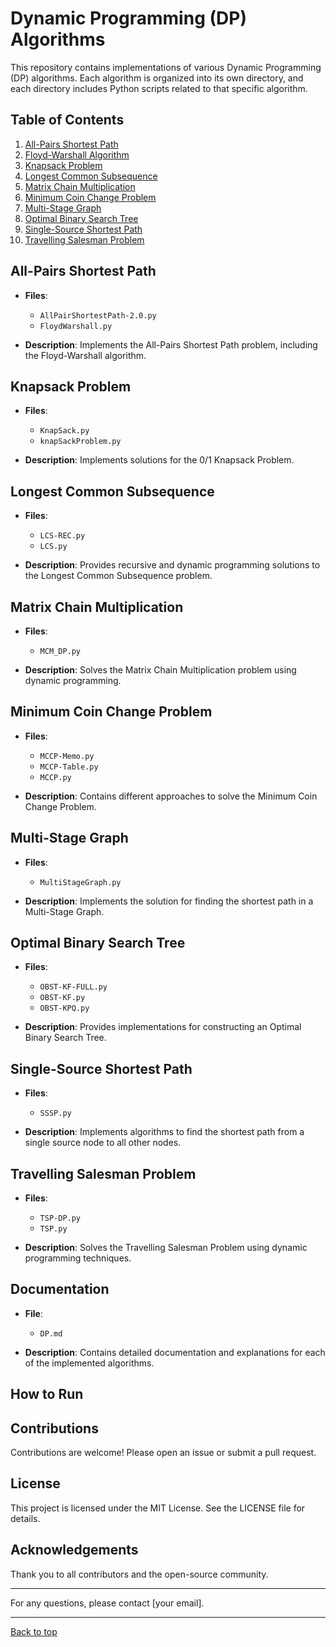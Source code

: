 # Dynamic Programming (DP) Algorithms

This repository contains implementations of various Dynamic Programming (DP) algorithms. 
Each algorithm is organized into its own directory, and each directory includes Python scripts related to that specific algorithm.

## Table of Contents 

1. [All-Pairs Shortest Path](#all-pairs-shortest-path)
2. [Floyd-Warshall Algorithm](#floyd-warshall-algorithm)
3. [Knapsack Problem](#knapsack-problem)
4. [Longest Common Subsequence](#longest-common-subsequence)
5. [Matrix Chain Multiplication](#matrix-chain-multiplication)
6. [Minimum Coin Change Problem](#minimum-coin-change-problem)
7. [Multi-Stage Graph](#multi-stage-graph)
8. [Optimal Binary Search Tree](#optimal-binary-search-tree)
9. [Single-Source Shortest Path](#single-source-shortest-path)
10. [Travelling Salesman Problem](#travelling-salesman-problem)

## All-Pairs Shortest Path

- **Files**:
  - `AllPairShortestPath-2.0.py`
  - `FloydWarshall.py`
  
- **Description**: Implements the All-Pairs Shortest Path problem, including the Floyd-Warshall algorithm.

## Knapsack Problem

- **Files**:
  - `KnapSack.py`
  - `knapSackProblem.py`
  
- **Description**: Implements solutions for the 0/1 Knapsack Problem.

## Longest Common Subsequence

- **Files**:
  - `LCS-REC.py`
  - `LCS.py`
  
- **Description**: Provides recursive and dynamic programming solutions to the Longest Common Subsequence problem.

## Matrix Chain Multiplication

- **Files**:
  - `MCM_DP.py`
  
- **Description**: Solves the Matrix Chain Multiplication problem using dynamic programming.

## Minimum Coin Change Problem

- **Files**:
  - `MCCP-Memo.py`
  - `MCCP-Table.py`
  - `MCCP.py`
  
- **Description**: Contains different approaches to solve the Minimum Coin Change Problem.

## Multi-Stage Graph

- **Files**:
  - `MultiStageGraph.py`
  
- **Description**: Implements the solution for finding the shortest path in a Multi-Stage Graph.

## Optimal Binary Search Tree

- **Files**:
  - `OBST-KF-FULL.py`
  - `OBST-KF.py`
  - `OBST-KPQ.py`
  
- **Description**: Provides implementations for constructing an Optimal Binary Search Tree.

## Single-Source Shortest Path

- **Files**:
  - `SSSP.py`
  
- **Description**: Implements algorithms to find the shortest path from a single source node to all other nodes.

## Travelling Salesman Problem

- **Files**:
  - `TSP-DP.py`
  - `TSP.py`
  
- **Description**: Solves the Travelling Salesman Problem using dynamic programming techniques.

## Documentation

- **File**:
  - `DP.md`
  
- **Description**: Contains detailed documentation and explanations for each of the implemented algorithms.

## How to Run

## Contributions

Contributions are welcome! Please open an issue or submit a pull request.

## License

This project is licensed under the MIT License. See the LICENSE file for details.

## Acknowledgements

Thank you to all contributors and the open-source community.

---

For any questions, please contact [your email].

---

[Back to top](#dynamic-programming-dp-algorithms)

